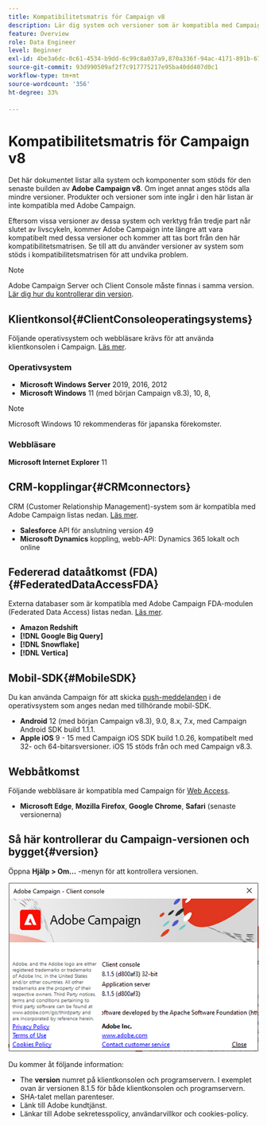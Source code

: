 ```yaml
---
title: Kompatibilitetsmatris för Campaign v8
description: Lär dig system och versioner som är kompatibla med Campaign v8
feature: Overview
role: Data Engineer
level: Beginner
exl-id: 4be3a6dc-0c61-4534-b9dd-6c99c8a037a9,870a336f-94ac-4171-891b-67614feef6ef,bebdd930-c7f6-4629-a489-3c704b33f058,d493e613-eb61-43b1-9c6d-1bd881af0734
source-git-commit: 93d990509af2f7c917775217e95ba40dd407d0c1
workflow-type: tm+mt
source-wordcount: '356'
ht-degree: 33%

---
```


# Kompatibilitetsmatris för Campaign v8

Det här dokumentet listar alla system och komponenter som stöds för den senaste builden av **Adobe Campaign v8**. Om inget annat anges stöds alla mindre versioner. Produkter och versioner som inte ingår i den här listan är inte kompatibla med Adobe Campaign.

Eftersom vissa versioner av dessa system och verktyg från tredje part når slutet av livscykeln, kommer Adobe Campaign inte längre att vara kompatibelt med dessa versioner och kommer att tas bort från den här kompatibilitetsmatrisen. Se till att du använder versioner av system som stöds i kompatibilitetsmatrisen för att undvika problem.

>[!NOTE]
>
>Adobe Campaign Server och Client Console måste finnas i samma version. [Lär dig hur du kontrollerar din version](#version).

## Klientkonsol{#ClientConsoleoperatingsystems}

Följande operativsystem och webbläsare krävs för att använda klientkonsolen i Campaign. [Läs mer](connect.md).

### Operativsystem

* **Microsoft Windows Server** 2019, 2016, 2012
* **Microsoft Windows** 11 (med början Campaign v8.3), 10, 8,

>[!NOTE]
>
>Microsoft Windows 10 rekommenderas för japanska förekomster.

### Webbläsare

**Microsoft Internet Explorer** 11

## CRM-kopplingar{#CRMconnectors}

CRM (Customer Relationship Management)-system som är kompatibla med Adobe Campaign listas nedan. [Läs mer](../connect/crm.md).

* **Salesforce** API för anslutning version 49
* **Microsoft Dynamics** koppling, webb-API: Dynamics 365 lokalt och online

## Federerad dataåtkomst (FDA){#FederatedDataAccessFDA}

Externa databaser som är kompatibla med Adobe Campaign FDA-modulen (Federated Data Access) listas nedan. [Läs mer](../connect/fda.md).

* **Amazon Redshift**
* **[!DNL Google Big Query]**
* **[!DNL Snowflake]**
* **[!DNL Vertica]**

## Mobil-SDK{#MobileSDK}

Du kan använda Campaign för att skicka [push-meddelanden](../send/push.md) i de operativsystem som anges nedan med tillhörande mobil-SDK.

* **Android** 12 (med början Campaign v8.3), 9.0, 8.x, 7.x, med Campaign Android SDK build 1.1.1.
* **Apple iOS** 9 - 15 med Campaign iOS SDK build 1.0.26, kompatibelt med 32- och 64-bitarsversioner. iOS 15 stöds från och med Campaign v8.3.

## Webbåtkomst

Följande webbläsare är kompatibla med Campaign för [Web Access](connect.md#web-access).

* **Microsoft Edge**, **Mozilla Firefox**, **Google Chrome**, **Safari** (senaste versionerna)

## Så här kontrollerar du Campaign-versionen och bygget{#version}

Öppna **Hjälp > Om...** -menyn för att kontrollera versionen.

![](assets/ac-version.png)

Du kommer åt följande information:

* The **version** numret på klientkonsolen och programservern. I exemplet ovan är versionen 8.1.5 för både klientkonsolen och programservern.
* SHA-talet mellan parenteser.
* Länk till Adobe kundtjänst.
* Länkar till Adobe sekretesspolicy, användarvillkor och cookies-policy.
